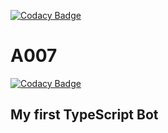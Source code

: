 [![Codacy Badge](https://api.codacy.com/project/badge/Grade/bf150be662b24a26b40a41e9a2aaf8d1)](https://www.codacy.com/manual/infinitycoding222/a007?utm_source=github.com&amp;utm_medium=referral&amp;utm_content=infinitycoding222/a007&amp;utm_campaign=Badge_Grade)
# A007

[![Codacy Badge](https://api.codacy.com/project/badge/Grade/d95a26bce10649ab97d47699308cdf9c)](https://app.codacy.com/manual/infinitycoding222/a007?utm_source=github.com&utm_medium=referral&utm_content=infinitycoding222/a007&utm_campaign=Badge_Grade_Dashboard)

## My first TypeScript Bot
